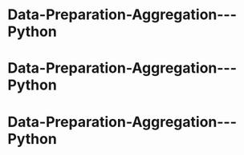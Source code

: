 # Data-Preparation-Aggregation---Python
# Data-Preparation-Aggregation---Python
# Data-Preparation-Aggregation---Python
